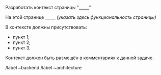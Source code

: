 Разработать контекст страницы "_____"

На этой странице _____ *(указать здесь функциональность страницы)*

В контексте должны присутствовать:
- пункт 1;
- пункт 2;
- пункт 3.

Контекст должен быть размещён в комментариях к данной задаче.

/label ~backend 
/label ~architecture
